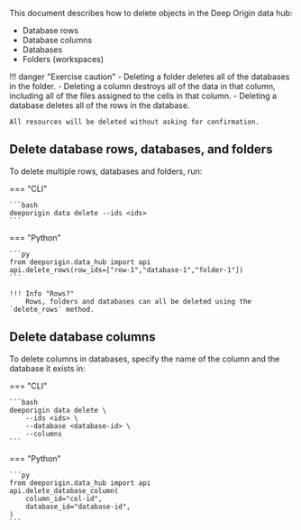 This document describes how to delete objects in the Deep Origin data hub:

- Database rows
- Database columns
- Databases
- Folders (workspaces)

!!! danger "Exercise caution"
    - Deleting a folder deletes all of the databases in the folder.
    - Deleting a column destroys all of the data in that column, including all of the files assigned to the cells in that column.
    - Deleting a database deletes all of the rows in the database.

    All resources will be deleted without asking for confirmation. 

## Delete database rows, databases, and folders

To delete multiple rows, databases and folders, run:

=== "CLI"

    ```bash
    deeporigin data delete --ids <ids>
    ```

=== "Python"

    ```py
    from deeporigin.data_hub import api
    api.delete_rows(row_ids=["row-1","database-1","folder-1"])
    ```

    !!! Info "Rows?"
        Rows, folders and databases can all be deleted using the `delete_rows` method. 

## Delete database columns

To delete columns in databases, specify the name of the column and the database it exists in:

=== "CLI"

    ```bash
    deeporigin data delete \
        --ids <ids> \
        --database <database-id> \
        --columns
    ```

=== "Python"

    ```py
    from deeporigin.data_hub import api
    api.delete_database_column(
        column_id="col-id",
        database_id="database-id",
    )
    ```
